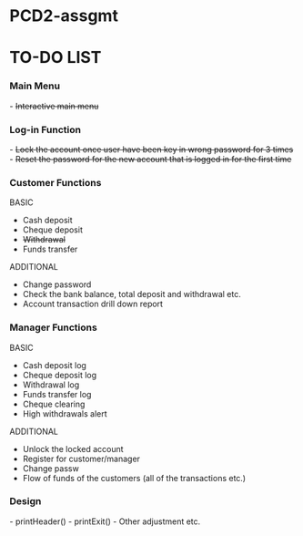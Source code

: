 # PCD2-assgmt
<h1>TO-DO LIST</h1>

<h3><strong>Main Menu</strong></h3>
- <s>Interactive main menu</s>

<h3><strong>Log-in Function</strong></h3>
- <s>Lock the account once user have been key in wrong password for 3 times</s>
- <s>Reset the password for the new account that is logged in for the first time</s>

<h3><strong>Customer Functions</strong></h3>

BASIC

- Cash deposit
- Cheque deposit
- <s>Withdrawal</s>
- Funds transfer

ADDITIONAL
- Change password
- Check the bank balance, total deposit and withdrawal etc.
- Account transaction drill down report

<h3><strong>Manager Functions</strong></h3>

BASIC

- Cash deposit log
- Cheque deposit log
- Withdrawal log
- Funds transfer log
- Cheque clearing
- High withdrawals alert

ADDITIONAL
- Unlock the locked account
- Register for customer/manager
- Change passw
- Flow of funds of the customers (all of the transactions etc.)

<h3><strong>Design</strong></h3>
- printHeader()
- printExit()
- Other adjustment etc.
